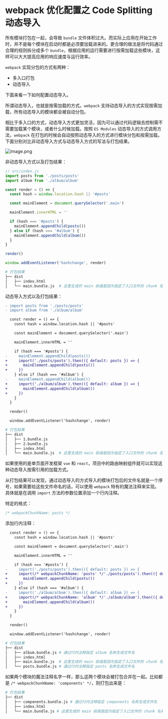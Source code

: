 # webpack 优化配置之 Code Splitting 动态导入

所有模块打包在一起，会导致 `bundle` 文件体积过大。而实际上应用在开始工作时，并不是每个模块在启动时都是必须要加载进来的。更合理的做法是将代码通过合理的规则拆分成多个 `bundle`，根据应用的运行需要进行按需加载这些模块，这样可以大大提高应用的响应速度与运行效率。

`webpack` 实现分包的方式有两种：

- 多入口打包
- 动态导入

下面来看一下如何配置动态导入。

所谓动态导入，也就是按需加载的方式。`webpack` 支持动态导入的方式实现按需加载，所有动态导入的模块都会被自动分包。

相比于多入口的方式，动态导入方式更加灵活，因为可以通过代码逻辑去控制需不需要加载某个模块，或者什么时候加载。按照 `ES Modules` 动态导入的方式调用方法，`webpack` 在打包的时候会自动按照动态导入的方式进行模块分包和按需加载。下面分别对比非动态导入方式与动态导入方式的写法与打包结果。

![image.png](https://i.loli.net/2020/11/28/cdO3Qs4LbYfMjSk.png)

非动态导入方式以及打包结果：

```javascript
// src/index.js
import posts from './posts/posts'
import album from './album/album'

const render = () => {
  const hash = window.location.hash || '#posts'

  const mainElement = document.querySelector('.main')

  mainElement.innerHTML = ''

  if (hash === '#posts') {
    mainElement.appendChild(posts())
  } else if (hash === '#album') {
    mainElement.appendChild(album())
  }
}

render()

window.addEventListener('hashchange', render)
```

```bash
# 打包结果 
├── dist
│   ├── index.html
│   └── main.bundle.js  # 这里生成的 main 前缀是因为指定了入口文件的 chunk 名称
```

动态导入方式以及打包结果：

```diff
- import posts from './posts/posts'
- import album from './album/album'

  const render = () => {
    const hash = window.location.hash || '#posts'

    const mainElement = document.querySelector('.main')

    mainElement.innerHTML = ''

    if (hash === '#posts') {
-     mainElement.appendChild(posts())
+     import('./posts/posts').then(({ default: posts }) => {
+       mainElement.appendChild(posts())
+     })
    } else if (hash === '#album') {
-     mainElement.appendChild(album())
+     import('./album/album').then(({ default: album }) => {
+       mainElement.appendChild(album())
+     })
    }
  }

  render()

  window.addEventListener('hashchange', render)
```

```bash
# 打包结果 
├── dist
│   ├── 1.bundle.js
│   ├── 2.bundle.js
│   ├── index.html
│   └── main.bundle.js  # 这里生成的 main 前缀是因为指定了入口文件的 chunk 名称
```

如果使用的是单页面开发框架 `vue` 和 `react`，项目中的路由映射组件就可以实现这种动态导入按需引用的加载方式。

从打包结果可以发现，通过动态导入的方式导入的模块打包后的文件名就是一个序号，如果需要给这些文件命名的话，可以使用 `webpack` 特有的魔法注释来实现。具体就是在调用 `import` 方法的参数位置添加一个行内注释。

特定的格式：

```javascript
/* webpackChunkName: posts */
```

添加行内注释：

```diff
  const render = () => {
    const hash = window.location.hash || '#posts'

    const mainElement = document.querySelector('.main')

    mainElement.innerHTML = ''

    if (hash === '#posts') {
-     import('./posts/posts').then(({ default: posts }) => {
+     import(/* webpackChunkName: 'posts' */'./posts/posts').then(({ default: posts }) => {
+       mainElement.appendChild(posts())
+     })
    } else if (hash === '#album') {
-     import('./album/album').then(({ default: album }) => {
+     import(/* webpackChunkName: 'album' */'./album/album').then(({ default: album }) => {
+       mainElement.appendChild(album())
+     })
    }
  }

  render()

  window.addEventListener('hashchange', render)
```

```bash
# 打包结果 
├── dist
│   ├── album.bundle.js # 通过行内注释指定 album 名称生成文件名
│   ├── index.html
│   ├── main.bundle.js  # 这里生成的 main 前缀是因为指定了入口文件的 chunk 名称
│   └── posts.bundle.js # 通过行内注释指定 posts 名称生成文件名
```

如果两个模块的魔法注释名字一样，那么这两个模块会被打包合并在一起。比如都是 `/* webpackChunkName: 'components' */`，则打包出来是：

```bash
# 打包结果 
├── dist
│   ├── components.bundle.js # 通过行内注释指定 components 名称生成文件名
│   ├── index.html 
│   └── main.bundle.js # 这里生成的 main 前缀是因为指定了入口文件的 chunk 名称
```